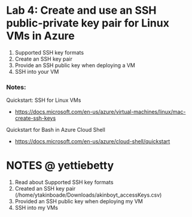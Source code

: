 # Lab 4: Create and use an SSH public-private key pair for Linux VMs in Azure

1. Supported SSH key formats
2. Create an SSH key pair
3. Provide an SSH public key when deploying a VM
4. SSH into your VM

### Notes:

Quickstart: SSH for Linux VMs
* https://docs.microsoft.com/en-us/azure/virtual-machines/linux/mac-create-ssh-keys

Quickstart for Bash in Azure Cloud Shell
* https://docs.microsoft.com/en-us/azure/cloud-shell/quickstart

# NOTES @ yettiebetty


1. Read about Supported SSH key formats
2. Created an SSH key pair (/home/ytakinboade/Downloads/akinboyt_accessKeys.csv)
3. Provided an SSH public key when deploying my VM
4. SSH into my VMs